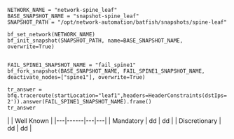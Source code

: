 ```
NETWORK_NAME = "network-spine_leaf"
BASE_SNAPSHOT_NAME = "snapshot-spine_leaf"
SNAPSHOT_PATH = "/opt/network-automation/batfish/snapshots/spine-leaf"

bf_set_network(NETWORK_NAME)
bf_init_snapshot(SNAPSHOT_PATH, name=BASE_SNAPSHOT_NAME, overwrite=True)


FAIL_SPINE1_SNAPSHOT_NAME = "fail_spine1"
bf_fork_snapshot(BASE_SNAPSHOT_NAME, FAIL_SPINE1_SNAPSHOT_NAME, deactivate_nodes=["spine1"], overwrite=True)

tr_answer = bfq.traceroute(startLocation="leaf1",headers=HeaderConstraints(dstIps='server-2')).answer(FAIL_SPINE1_SNAPSHOT_NAME).frame()
tr_answer
```

|   | Well Known      | 
|---|------|---|---|
| Mandatory   | dd  | dd  | 
| Discretionary  |  dd | dd  |   
